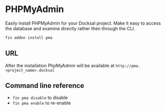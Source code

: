 # PHPMyAdmin

Easily install PHPMyAdmin for your Docksal project. Make it easy to access the database and examine directly rather then through the CLI.

```bash
fin addon install pma
```

## URL

After the installation PhpMyAdmin will be available at `http://pma.<project_name>.docksal`

## Command line reference

- `fin pma disable` to disable
- `fin pma enable` to re-enable
